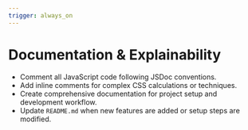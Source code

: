 ```yaml
---
trigger: always_on
---
```


# Documentation & Explainability

- Comment all JavaScript code following JSDoc conventions.
- Add inline comments for complex CSS calculations or techniques.
- Create comprehensive documentation for project setup and development workflow.
- Update `README.md` when new features are added or setup steps are modified.